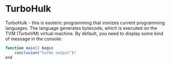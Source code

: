 # TurboHulk
TurboHulk - this is esoteric programming that ironizes current programming languages. The language generates bytecode, which is executed on the TVM (TurboVM) virtual machine.
By default, you need to display some kind of message in the console:
```javascript
function main() begin
    conclusion("turbo output")!
end
```
